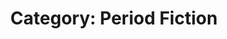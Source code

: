 ---
layout: category
title: "Category: Period Fiction"
slug: period-fiction
name: period fiction

---